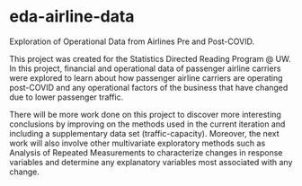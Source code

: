 # eda-airline-data
Exploration of Operational Data from Airlines Pre and Post-COVID.

This project was created for the Statistics Directed Reading Program @ UW. In this project, financial and operational data of passenger airline carriers were explored to learn about how passenger airline carriers are operating post-COVID and any operational factors of the business that have changed due to lower passenger traffic. 

There will be more work done on this project to discover more interesting conclusions by improving on the methods used in the current iteration and including a supplementary data set (traffic-capacity). Moreover, the next work will also involve other multivariate exploratory methods such as Analysis of Repeated Measurements to characterize changes in response variables and determine any explanatory variables most associated with any change. 
